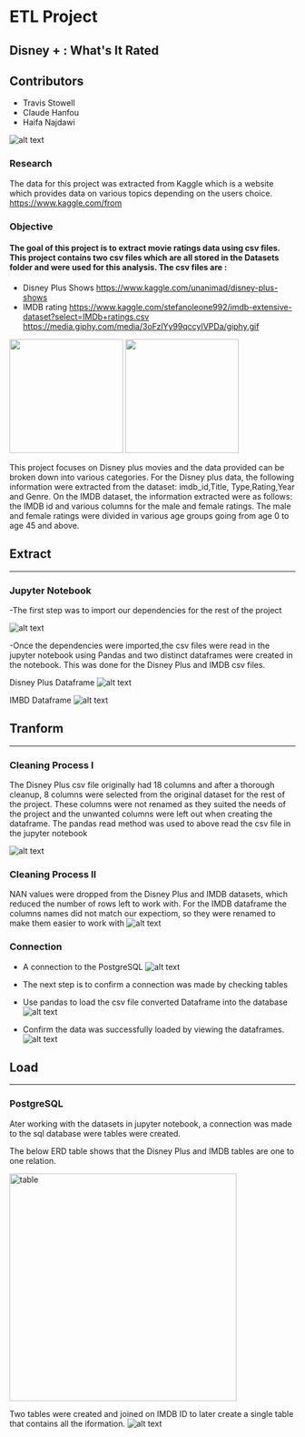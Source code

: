 
# ETL Project

## Disney + : What's It Rated

## Contributors

* Travis Stowell
* Claude Hanfou
* Haifa Najdawi

![alt text](https://github.com/travisstowell/ETLProject/blob/main/image/etl.png "etl")



### Research 
The data for this project was extracted from Kaggle which is a website which provides data on various topics depending on the users choice. https://www.kaggle.com/from 

### Objective
#### The goal of this project is to extract movie ratings data using csv files. This project contains two csv files which are all stored in the Datasets folder and were used for this analysis. The csv files are :

* Disney Plus Shows https://www.kaggle.com/unanimad/disney-plus-shows
* IMDB rating https://www.kaggle.com/stefanoleone992/imdb-extensive-dataset?select=IMDb+ratings.csv
https://media.giphy.com/media/3oFzlYy99qccyIVPDa/giphy.gif

<img src="https://media.giphy.com/media/8bafPvbPipLWkKFFBV/giphy.gif" width="200" height="200" />       <img src="https://media.giphy.com/media/3oFzlYy99qccyIVPDa/giphy.gif" width="200" height="200" /> 

This project focuses on Disney plus movies and the data provided can be broken down into various categories. For the Disney plus data, the following information were extracted from the dataset: imdb_id,Title, Type,Rating,Year and Genre. On the IMDB dataset, the information extracted were as follows: the IMDB id and various columns for the male and female ratings. The male and female ratings were divided in various age groups going from age 0 to age 45 and above.

## Extract
---
### Jupyter Notebook
-The first step was to import our dependencies for the rest of the project 

![alt text](https://github.com/travisstowell/ETLProject/blob/ClaudeBranch/image/depend.PNG "depend")

-Once the dependencies were imported,the csv files were read in the jupyter notebook using Pandas and two distinct dataframes were created in the notebook. This was done for the Disney Plus and IMDB csv files.

Disney Plus Dataframe
![alt text](https://github.com/travisstowell/ETLProject/blob/ClaudeBranch/image/disney_import.PNG "dataf")

IMBD Dataframe
![alt text](https://github.com/travisstowell/ETLProject/blob/ClaudeBranch/image/imdb_import.PNG "dataf")


## Tranform
---
### Cleaning Process I
The Disney Plus csv file originally had 18 columns and after a thorough cleanup, 8 columns were selected from the original dataset for the rest of the project. These columns were not renamed as they suited the needs of the project and the unwanted columns were left out when creating the dataframe. The pandas read method was used to above read the csv file in the jupyter notebook

![alt text](https://github.com/travisstowell/ETLProject/blob/ClaudeBranch/image/rename%20disney.PNG "cleanup")

### Cleaning Process II
NAN values were dropped from the Disney Plus and IMDB datasets, which reduced the number of rows left to work with.  For the IMDB dataframe the columns names did not match our expectiom, so they were renamed to make them easier to work with
![alt text](https://github.com/travisstowell/ETLProject/blob/ClaudeBranch/image/cleanup%20both.PNG "cleanup")

### Connection
* A connection to the PostgreSQL
![alt text](https://github.com/travisstowell/ETLProject/blob/ClaudeBranch/image/connection.PNG "cleanup")

* The next step is to confirm a connection was made by checking tables 
* Use pandas to load the csv file converted Dataframe into the database
![alt text](https://github.com/travisstowell/ETLProject/blob/ClaudeBranch/image/check%20tables.PNG "cleanup")

* Confirm the data was successfully loaded by viewing the dataframes.
![alt text](https://github.com/travisstowell/ETLProject/blob/ClaudeBranch/image/confirm%20data.PNG "cleanup")

## Load 
---
### PostgreSQL
Ater working with the datasets in jupyter notebook, a connection was made to the sql database were tables were created. 

The below ERD table shows that the Disney Plus and IMDB tables are one to one relation.

<img src="https://github.com/travisstowell/ETLProject/blob/ClaudeBranch/image/Capture.PNG " alt="table" width="400" height="400"/>


Two tables were created and joined on IMDB ID to later create a single table that contains all the iformation. 
![alt text](https://github.com/travisstowell/ETLProject/blob/ClaudeBranch/image/sql%20table.PNG "table")

